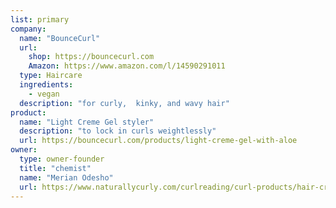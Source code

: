 ```yaml
---
list: primary
company:
  name: "BounceCurl"
  url:
    shop: https://bouncecurl.com
    Amazon: https://www.amazon.com/l/14590291011
  type: Haircare
  ingredients:
    - vegan
  description: "for curly,  kinky, and wavy hair"
product:
  name: "Light Creme Gel styler"
  description: "to lock in curls weightlessly"
  url: https://bouncecurl.com/products/light-creme-gel-with-aloe
owner:
  type: owner-founder
  title: "chemist"
  name: "Merian Odesho"
  url: https://www.naturallycurly.com/curlreading/curl-products/hair-crush-of-the-week-merian-type-3b
---
```

